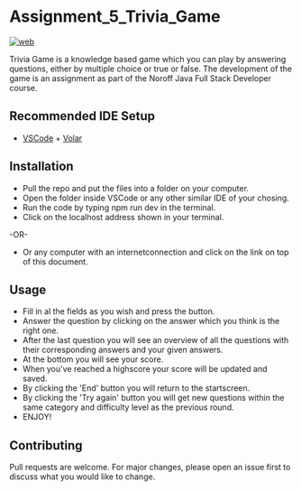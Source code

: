 # Assignment_5_Trivia_Game

[![web](https://img.shields.io/static/v1?logo=heroku&message=Online&label=Heroku&color=430098)](https://assignment-5-trivia-game.herokuapp.com/)

Trivia Game is a knowledge based game which you can play by answering questions, either by multiple choice or true or false. The development of the game is an assignment as part of the Noroff Java Full Stack Developer course.

## Recommended IDE Setup

- [VSCode](https://code.visualstudio.com/) + [Volar](https://marketplace.visualstudio.com/items?itemName=johnsoncodehk.volar)

## Installation

- Pull the repo and put the files into a folder on your computer.
- Open the folder inside VSCode or any other similar IDE of your chosing.
- Run the code by typing npm run dev in the terminal.
- Click on the localhost address shown in your terminal.

-OR-

- Or any computer with an internetconnection and click on the link on top of this document.

## Usage

- Fill in al the fields as you wish and press the button.
- Answer the question by clicking on the answer which you think is the right one.
- After the last question you will see an overview of all the questions with their corresponding answers and your given answers.
- At the bottom you will see your score.
- When you've reached a highscore your score will be updated and saved.
- By clicking the 'End' button you will return to the startscreen.
- By clicking the 'Try again' button you will get new questions within the same category and difficulty level as the previous round.
- ENJOY!

## Contributing
Pull requests are welcome. For major changes, please open an issue first to discuss what you would like to change.

